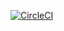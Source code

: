 [![CircleCI](https://circleci.com/gh/sue445/techbookfest5-itamae/tree/master.svg?style=svg&circle-token=d0ffc6acf36f0e3d68ec537d548c95e9194a50cb)](https://circleci.com/gh/sue445/techbookfest5-itamae/tree/master)
